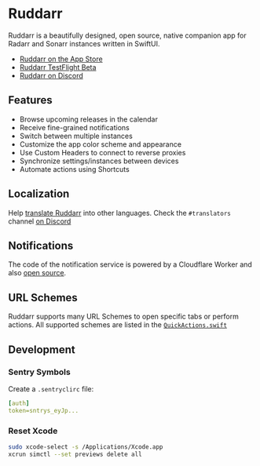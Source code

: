 # Ruddarr

Ruddarr is a beautifully designed, open source, native companion app for Radarr and Sonarr instances written in SwiftUI.

- [Ruddarr on the App Store](https://apps.apple.com/app/ruddarr/id6476240130)
- [Ruddarr TestFlight Beta](https://testflight.apple.com/join/WbWNuoos)
- [Ruddarr on Discord](https://discord.gg/UksvtDQUBA)

## Features

- Browse upcoming releases in the calendar
- Receive fine-grained notifications
- Switch between multiple instances
- Customize the app color scheme and appearance
- Use Custom Headers to connect to reverse proxies
- Synchronize settings/instances between devices
- Automate actions using Shortcuts

## Localization

Help [translate Ruddarr](https://crowdin.com/project/ruddarr) into other languages. Check the `#translators` channel [on Discord](https://discord.gg/UksvtDQUBA)

## Notifications

The code of the notification service is powered by a Cloudflare Worker and also [open source](https://github.com/ruddarr/apns-worker).

## URL Schemes

Ruddarr supports many URL Schemes to open specific tabs or perform actions. All supported schemes are listed in the [`QuickActions.swift`](https://github.com/ruddarr/app/blob/develop/Ruddarr/Dependencies/QuickActions.swift)

## Development

### Sentry Symbols

Create a `.sentryclirc` file:

```yml
[auth]
token=sntrys_eyJp...
```

### Reset Xcode

```bash
sudo xcode-select -s /Applications/Xcode.app
xcrun simctl --set previews delete all
```
